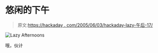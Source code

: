 # 悠闲的下午

> 原文:[https://hackaday . com/2005/06/03/hackaday-lazy-午后-17/](https://hackaday.com/2005/06/03/hackaday-lazy-afternoons-17/)

![Lazy Afternoons](img/3a5bac9175baa677c741f8885453589f.png)

哦，伙计